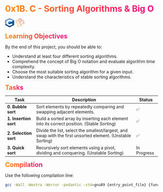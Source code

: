 <!-- Gradient Style -->
<style>
  h1, h2, h3, h4, h5, h6 {
    background: linear-gradient(to right, #ff8c00, #ff0080);
    -webkit-background-clip: text;
    color: transparent;
    display: inline-block;
    margin: 0;
  }
</style>

# 0x1B. C - Sorting Algorithms & Big O
<img src="c.png" alt="Clang Logo" width="30" height="30"/> <img src="algo.png" alt="Algorithm Logo" width="30" height="30"/>

## Learning Objectives
By the end of this project, you should be able to:

- Understand at least four different sorting algorithms.
- Comprehend the concept of Big O notation and evaluate algorithm time complexity.
- Choose the most suitable sorting algorithm for a given input.
- Understand the characteristics of stable sorting algorithms.

## Tasks

| Task | Description | Status |
|------|-------------|--------|
| **0. Bubble sort** |  Sort elements by repeatedly comparing and swapping adjacent elements. | ✅ |
| **1. Insertion sort** |  Build a sorted array by inserting each element into its correct position. (Stable Sorting) | ✅|
| **2. Selection sort** |  Divide the list, select the smallest/largest, and swap with the first unsorted element. (Unstable Sorting) | ✅ |
| **3. Quick sort** |  Recursively sort elements using a pivot, dividing and conquering. (Unstable Sorting) | In Progress |

## Compilation

Use the following compilation line:

```bash
gcc -Wall -Wextra -Werror -pedantic -std=gnu89 {entry_point_file} {function_file_name} {print_array_or_print_list_function} {output_file_name}
